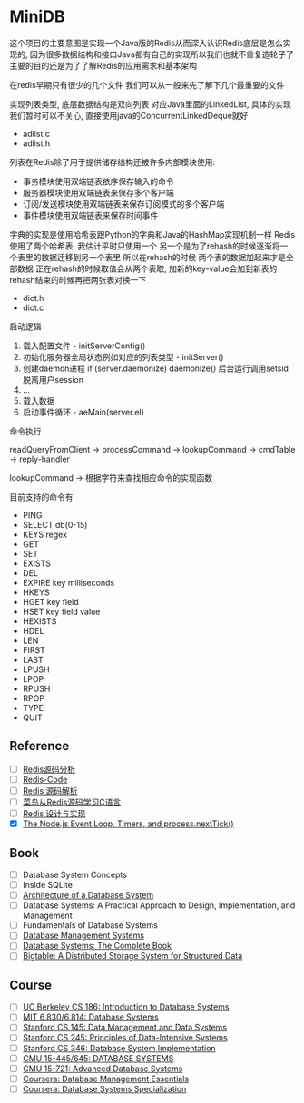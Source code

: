 # MiniDB

这个项目的主要意图是实现一个Java版的Redis从而深入认识Redis底层是怎么实现的, 
因为很多数据结构和接口Java都有自己的实现所以我们也就不重复造轮子了 
主要的目的还是为了了解Redis的应用需求和基本架构

在redis早期只有很少的几个文件 我们可以从一般来先了解下几个最重要的文件

实现列表类型, 底层数据结构是双向列表 对应Java里面的LinkedList, 具体的实现我们暂时可以不关心, 直接使用java的ConcurrentLinkedDeque就好

* adlist.c
* adlist.h

列表在Redis除了用于提供储存结构还被许多内部模块使用:

* 事务模块使用双端链表依序保存输入的命令
* 服务器模块使用双端链表来保存多个客户端
* 订阅/发送模块使用双端链表来保存订阅模式的多个客户端
* 事件模块使用双端链表来保存时间事件

字典的实现是使用哈希表跟Python的字典和Java的HashMap实现机制一样
Redis使用了两个哈希表, 
我估计平时只使用一个
另一个是为了rehash的时候逐渐将一个表里的数据迁移到另一个表里
所以在rehash的时候 两个表的数据加起来才是全部数据
正在rehash的时候取值会从两个表取, 加新的key-value会加到新表的
rehash结束的时候再把两张表对换一下

* dict.h
* dict.c

启动逻辑

1. 载入配置文件 - initServerConfig()
2. 初始化服务器全局状态例如对应的列表类型 - initServer()
3. 创建daemon进程 if (server.daemonize) daemonize() 后台运行调用setsid 脱离用户session
3. ...
4. 载入数据
5. 启动事件循环 - aeMain(server.el)

命令执行

readQueryFromClient -> processCommand -> lookupCommand -> cmdTable -> reply-handler

lookupCommand -> 根据字符来查找相应命令的实现函数

目前支持的命令有

* PING
* SELECT db(0-15)
* KEYS regex
* GET
* SET
* EXISTS
* DEL
* EXPIRE key milliseconds
* HKEYS
* HGET key field
* HSET key field value
* HEXISTS
* HDEL
* LEN
* FIRST
* LAST
* LPUSH
* LPOP
* RPUSH
* RPOP
* TYPE
* QUIT

## Reference

- [ ] [Redis源码分析](https://www.kancloud.cn/digest/redis-code/199030)
- [ ] [Redis-Code](https://github.com/linyiqun/Redis-Code)
- [ ] [Redis 源码解析](https://redissrc.readthedocs.io/en/latest/)
- [ ] [菜鸟从Redis源码学习C语言](http://www.shixinke.com/c/study-c-from-redis-source-code)
- [ ] [Redis 设计与实现](http://redisbook.com/)
- [x] [The Node.js Event Loop, Timers, and process.nextTick()](https://nodejs.org/en/docs/guides/event-loop-timers-and-nexttick/)

## Book

- [ ] Database System Concepts
- [ ] Inside SQLite
- [ ] [Architecture of a Database System](http://db.cs.berkeley.edu/papers/fntdb07-architecture.pdf)
- [ ] Database Systems: A Practical Approach to Design, Implementation, and Management
- [ ] Fundamentals of Database Systems
- [ ] [Database Management Systems](http://pages.cs.wisc.edu/~dbbook/)
- [ ] [Database Systems: The Complete Book](http://infolab.stanford.edu/~ullman/dscb.html)
- [ ] [Bigtable: A Distributed Storage System for Structured Data](https://static.googleusercontent.com/media/research.google.com/en//archive/bigtable-osdi06.pdf)

## Course

- [ ] [UC Berkeley CS 186: Introduction to Database Systems](https://cs186berkeley.net/)
- [ ] [MIT 6.830/6.814: Database Systems](https://ocw.mit.edu/courses/electrical-engineering-and-computer-science/6-830-database-systems-fall-2010)
- [ ] [Stanford CS 145: Data Management and Data Systems](https://cs145-fa19.github.io/)
- [ ] [Stanford CS 245: Principles of Data-Intensive Systems](http://web.stanford.edu/class/cs245/)
- [ ] [Stanford CS 346: Database System Implementation](https://web.stanford.edu/class/cs346)
- [ ] [CMU 15-445/645: DATABASE SYSTEMS](https://15445.courses.cs.cmu.edu)
- [ ] [CMU 15-721: Advanced Database Systems](https://15721.courses.cs.cmu.edu/)
- [ ] [Coursera: Database Management Essentials](https://www.coursera.org/learn/database-management)
- [ ] [Coursera: Database Systems Specialization](https://www.coursera.org/specializations/database-systems)

